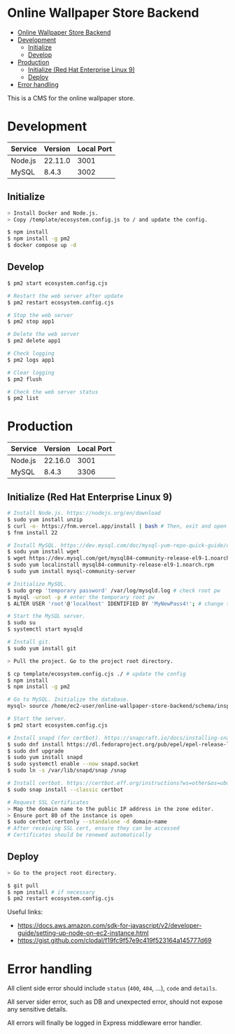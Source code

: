# Online Wallpaper Store Backend

- [Online Wallpaper Store Backend](#online-wallpaper-store-backend)
- [Development](#development)
  - [Initialize](#initialize)
  - [Develop](#develop)
- [Production](#production)
  - [Initialize (Red Hat Enterprise Linux 9)](#initialize-red-hat-enterprise-linux-9)
  - [Deploy](#deploy)
- [Error handling](#error-handling)


This is a CMS for the online wallpaper store.

# Development

| Service | Version | Local Port |
|---------|---------|------------|
| Node.js | 22.11.0 | 3001       |
| MySQL   | 8.4.3   | 3002       |

## Initialize

```sh
> Install Docker and Node.js.
> Copy /template/ecosystem.config.js to / and update the config.

$ npm install
$ npm install -g pm2
$ docker compose up -d
```

## Develop

```sh
$ pm2 start ecosystem.config.cjs

# Restart the web server after update
$ pm2 restart ecosystem.config.cjs

# Stop the web server
$ pm2 stop app1

# Delete the web server
$ pm2 delete app1

# Check logging
$ pm2 logs app1

# Clear logging
$ pm2 flush

# Check the web server status
$ pm2 list
```

# Production

| Service | Version | Local Port |
|---------|---------|------------|
| Node.js | 22.16.0 | 3001       |
| MySQL   | 8.4.3   | 3306       |

## Initialize (Red Hat Enterprise Linux 9)

```sh
# Install Node.js. https://nodejs.org/en/download
$ sudo yum install unzip
$ curl -o- https://fnm.vercel.app/install | bash # Then, exit and open a new SSH connection
$ fnm install 22

# Install MySQL. https://dev.mysql.com/doc/mysql-yum-repo-quick-guide/en/
$ sodu yum install wget
$ wget https://dev.mysql.com/get/mysql84-community-release-el9-1.noarch.rpm
$ sudo yum localinstall mysql84-community-release-el9-1.noarch.rpm
$ sudo yum install mysql-community-server

# Initialize MySQL.
$ sudo grep 'temporary password' /var/log/mysqld.log # check root pw
$ mysql -uroot -p # enter the temporary root pw
$ ALTER USER 'root'@'localhost' IDENTIFIED BY 'MyNewPass4!'; # change the pw

# Start the MySQL server.
$ sudo su
$ systemctl start mysqld

# Install git.
$ sudo yum install git

> Pull the project. Go to the project root directory.

$ cp template/ecosystem.config.cjs ./ # update the config
$ npm install
$ npm install -g pm2

# Go to MySQL. Initialize the database.
mysql> source /home/ec2-user/online-wallpaper-store-backend/schema/inspiration.sql

# Start the server.
$ pm2 start ecosystem.config.cjs

# Install snapd (for certbot). https://snapcraft.io/docs/installing-snap-on-red-hat
$ sudo dnf install https://dl.fedoraproject.org/pub/epel/epel-release-latest-9.noarch.rpm
$ sudo dnf upgrade
$ sudo yum install snapd
$ sudo systemctl enable --now snapd.socket
$ sudo ln -s /var/lib/snapd/snap /snap

# Install certbot. https://certbot.eff.org/instructions?ws=other&os=ubuntufocal
$ sudo snap install --classic certbot

# Request SSL Certificates
> Map the domain name to the public IP address in the zone editor.
> Ensure port 80 of the instance is open
$ sudo certbot certonly --standalone -d domain-name
# After receiving SSL cert, ensure they can be accessed
# Certificates should be renewed automatically
```

## Deploy

```sh
> Go to the project root directory.

$ git pull
$ npm install # if necessary
$ pm2 restart ecosystem.config.cjs
```

Useful links:

- https://docs.aws.amazon.com/sdk-for-javascript/v2/developer-guide/setting-up-node-on-ec2-instance.html
- https://gist.github.com/clodal/f19fc9f57e9c419f523164a145777d69

# Error handling

All client side error should include `status` (`400`, `404`, ...), `code` and `details`.

All server sider error, such as DB and unexpected error, should not expose any sensitive details.

All errors will finally be logged in Express middleware error handler.